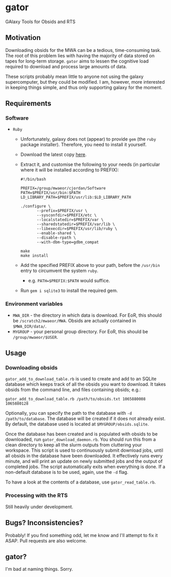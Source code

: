 # gator
GAlaxy Tools for Obsids and RTS


## Motivation
Downloading obsids for the MWA can be a tedious, time-consuming task. The root of this problem lies with having the majority of data stored on tapes for long-term storage. `gator` aims to lessen the cognitive load required to download and process large amounts of data.

These scripts probably mean little to anyone not using the galaxy supercomputer, but they could be modified. I am, however, more interested in keeping things simple, and thus only supporting galaxy for the moment.


## Requirements
### Software
+ `Ruby`
  + Unfortunately, galaxy does not (appear) to provide `gem` (the `ruby` package installer). Therefore, you need to install it yourself.
  + Download the latest copy [here](https://www.ruby-lang.org/en/downloads/).
  + Extract it, and customise the following to your needs (in particular where it will be installed according to PREFIX):
  
    ```
    #!/bin/bash
    
    PREFIX=/group/mwaeor/cjordan/Software
    PATH=$PREFIX/usr/bin:$PATH
    LD_LIBRARY_PATH=$PREFIX/usr/lib:$LD_LIBRARY_PATH
    
    ./configure \
           --prefix=$PREFIX/usr \
           --sysconfdir=$PREFIX/etc \
           --localstatedir=$PREFIX/var \
           --sharedstatedir=$PREFIX/var/lib \
           --libexecdir=$PREFIX/usr/lib/ruby \
           --enable-shared \
           --disable-rpath \
           --with-dbm-type=gdbm_compat
    
    make
    make install
    ```

  + Add the specified PREFIX above to your path, before the `/usr/bin` entry to circumvent the system `ruby`.
    + e.g. `PATH=$PREFIX:$PATH` would suffice.
  + Run `gem i sqlite3` to install the required gem.

### Environment variables
+ `MWA_DIR` - the directory in which data is download. For EoR, this should be `/scratch2/mwaeor/MWA`. Obsids are actually contained in `$MWA_DIR/data/`.
+ `MYGROUP` - your personal group directory. For EoR, this should be `/group/mwaeor/$USER`.


## Usage
### Downloading obsids
`gator_add_to_download_table.rb` is used to create and add to an SQLite database which keeps track of all the obsids you want to download. It takes obsids from the command line, and files containing obsids; e.g.:

`gator_add_to_download_table.rb /path/to/obsids.txt 1065880008 1065880128`

Optionally, you can specify the path to the database with `-d /path/to/database`. The database will be created if it does not already exist. By default, the database used is located at `$MYGROUP/obsids.sqlite`.

Once the database has been created and is populated with obsids to be downloaded, run `gator_download_daemon.rb`. You should run this from a clean directory to keep all the slurm outputs from cluttering your workspace. This script is used to continuously submit download jobs, until all obsids in the database have been downloaded. It effectively runs every minute, and will print an update on newly submitted jobs and the output of completed jobs. The script automatically exits when everything is done. If a non-default database is to be used, again, use the `-d` flag.

To have a look at the contents of a database, use `gator_read_table.rb`.


### Processing with the RTS
Still heavily under development.


## Bugs? Inconsistencies?
Probably! If you find something odd, let me know and I'll attempt to fix it ASAP. Pull requests are also welcome.


## gator?
I'm bad at naming things. Sorry.

